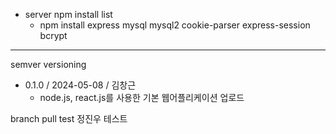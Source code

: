 * server npm install list
  - npm install express mysql mysql2 cookie-parser express-session bcrypt


* * *
semver versioning

* 0.1.0 / 2024-05-08 / 김창근
  - node.js, react.js를 사용한 기본 웹어플리케이션 업로드

branch pull test 정진우 테스트